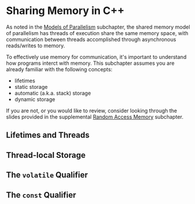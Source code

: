 # Sharing Memory in C++

As noted in the [Models of Parallelism](../intro/models.md) subchapter, the shared memory model of parallelism has threads of execution share the same memory space, with communication between threads accomplished through asynchronous reads/writes to memory.

To effectively use memory for communication, it's important to understand how programs interct with memory.
This subchapter assumes you are already familiar with the following concepts:

- lifetimes
- static storage
- automatic (a.k.a. stack) storage
- dynamic storage

If you are not, or you would like to review, consider looking through the slides provided in the supplemental [Random Access Memory](../intro/memory.md) subchapter.

## Lifetimes and Threads




## Thread-local Storage



## The `volatile` Qualifier



## The `const` Qualifier





